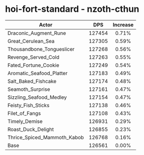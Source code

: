# hoi-fort-standard - nzoth-cthun
| Actor | DPS | Increase |
|---|:---:|:---:|
|Draconic_Augment_Rune|127454|0.71%|
|Great_Cerulean_Sea|127305|0.59%|
|Thousandbone_Tongueslicer|127268|0.56%|
|Revenge_Served_Cold|127263|0.55%|
|Fated_Fortune_Cookie|127249|0.54%|
|Aromatic_Seafood_Platter|127183|0.49%|
|Salt_Baked_Fishcake|127174|0.48%|
|Seamoth_Surprise|127161|0.47%|
|Sizzling_Seafood_Medley|127154|0.47%|
|Feisty_Fish_Sticks|127138|0.46%|
|Filet_of_Fangs|127108|0.43%|
|Timely_Demise|126931|0.29%|
|Roast_Duck_Delight|126855|0.23%|
|Thrice_Spiced_Mammoth_Kabob|126768|0.16%|
|Base|126561|0.00%|
